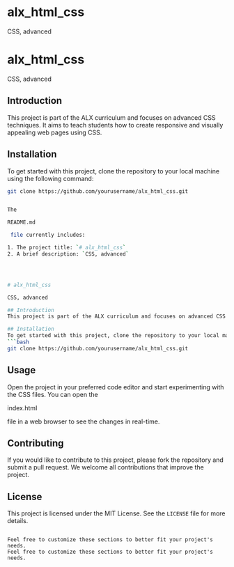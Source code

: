 # alx_html_css
CSS, advanced

# alx_html_css

CSS, advanced

## Introduction
This project is part of the ALX curriculum and focuses on advanced CSS techniques. It aims to teach students how to create responsive and visually appealing web pages using CSS.

## Installation
To get started with this project, clone the repository to your local machine using the following command:
```bash
git clone https://github.com/yourusername/alx_html_css.git


The 

README.md

 file currently includes:

1. The project title: `# alx_html_css`
2. A brief description: `CSS, advanced`




# alx_html_css

CSS, advanced

## Introduction
This project is part of the ALX curriculum and focuses on advanced CSS techniques. It aims to teach students how to create responsive and visually appealing web pages using CSS.

## Installation
To get started with this project, clone the repository to your local machine using the following command:
```bash
git clone https://github.com/yourusername/alx_html_css.git
```

## Usage
Open the project in your preferred code editor and start experimenting with the CSS files. You can open the 

index.html

 file in a web browser to see the changes in real-time.

## Contributing
If you would like to contribute to this project, please fork the repository and submit a pull request. We welcome all contributions that improve the project.

## License
This project is licensed under the MIT License. See the `LICENSE` file for more details.
```

Feel free to customize these sections to better fit your project's needs.
Feel free to customize these sections to better fit your project's needs.